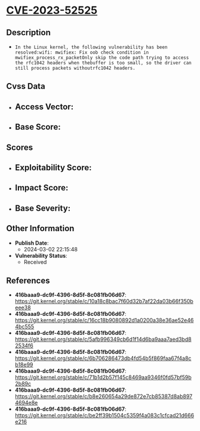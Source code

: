 
# [CVE-2023-52525](https://cve.mitre.org/cgi-bin/cvename.cgi?name=CVE-2023-52525)

## Description

- `In the Linux kernel, the following vulnerability has been resolved:wifi: mwifiex: Fix oob check condition in mwifiex_process_rx_packetOnly skip the code path trying to access the rfc1042 headers when thebuffer is too small, so the driver can still process packets withoutrfc1042 headers.`

## Cvss Data

- **Access Vector**:
  - 
- **Base Score**:
  - 

## Scores

- **Exploitability Score**:
  - 
- **Impact Score**:
  - 
- **Base Severity**:
  - 

## Other Information

- **Publish Date**:
  - 2024-03-02 22:15:48
- **Vulnerability Status**:
  - Received

## References

- **416baaa9-dc9f-4396-8d5f-8c081fb06d67**: https://git.kernel.org/stable/c/10a18c8bac7f60d32b7af22da03b66f350beee38
- **416baaa9-dc9f-4396-8d5f-8c081fb06d67**: https://git.kernel.org/stable/c/16cc18b9080892d1a0200a38e36ae52e464bc555
- **416baaa9-dc9f-4396-8d5f-8c081fb06d67**: https://git.kernel.org/stable/c/5afb996349cb6d1f14d6ba9aaa7aed3bd82534f6
- **416baaa9-dc9f-4396-8d5f-8c081fb06d67**: https://git.kernel.org/stable/c/6b706286473db4fd54b5f869faa67f4a8cb18e99
- **416baaa9-dc9f-4396-8d5f-8c081fb06d67**: https://git.kernel.org/stable/c/71b1d2b57f145c8469aa9346f0fd57bf59b2b89c
- **416baaa9-dc9f-4396-8d5f-8c081fb06d67**: https://git.kernel.org/stable/c/b8e260654a29de872e7cb85387d8ab8974694e8e
- **416baaa9-dc9f-4396-8d5f-8c081fb06d67**: https://git.kernel.org/stable/c/be2ff39b1504c5359f4a083c1cfcad21d666e216
